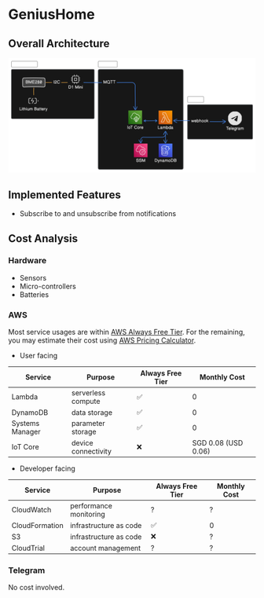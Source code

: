 # GeniusHome

## Overall Architecture

![aws architecture](docs/aws_architecture_diagram.svg)

## Implemented Features

- Subscribe to and unsubscribe from notifications

## Cost Analysis

### Hardware

- Sensors
- Micro-controllers
- Batteries

### AWS

Most service usages are within [AWS Always Free Tier](https://aws.amazon.com/free). For the remaining, you may estimate their cost using [AWS Pricing Calculator](https://calculator.aws/#/).

- User facing

| Service         | Purpose             | Always Free Tier | Monthly Cost        |
| --------------- | ------------------- | ---------------- | ------------------- |
| Lambda          | serverless compute  | ✅               | 0                   |
| DynamoDB        | data storage        | ✅               | 0                   |
| Systems Manager | parameter storage   | ✅               | 0                   |
| IoT Core        | device connectivity | ❌               | SGD 0.08 (USD 0.06) |

- Developer facing

| Service        | Purpose                | Always Free Tier | Monthly Cost |
| -------------- | ---------------------- | ---------------- | ------------ |
| CloudWatch     | performance monitoring | ?                | ?            |
| CloudFormation | infrastructure as code | ✅               | 0            |
| S3             | infrastructure as code | ❌               | ?            |
| CloudTrial     | account management     | ?                | ?            |

### Telegram

No cost involved.
